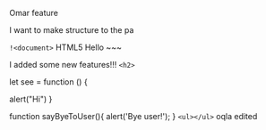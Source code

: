 Omar feature

I want to make structure to the pa


`!<document>`  HTML5   Hello ~~~

I added some new features!!! `<h2>`


let see = function  () {


alert("Hi") } 


function sayByeToUser(){
    alert('Bye user!');
}
`<ul></ul>`
oqla edited